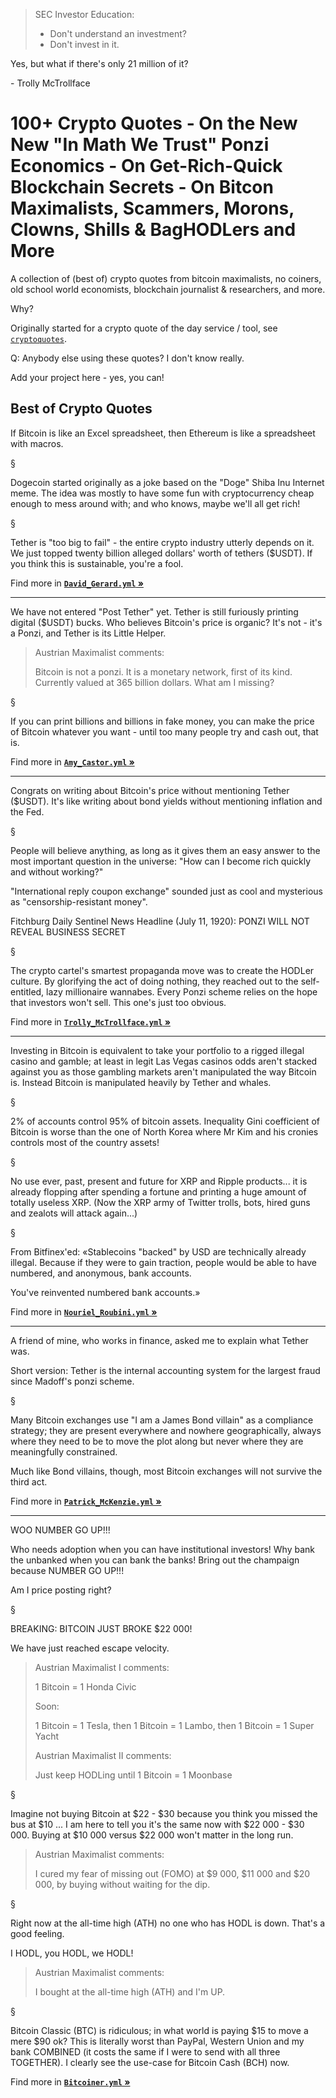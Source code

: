 > SEC Investor Education:
> - Don't understand an investment?
> - Don't invest in it.

Yes, but what if there's only 21 million of it?

  \- Trolly McTrollface



# 100+ Crypto Quotes - On the New New "In Math We Trust" Ponzi Economics - On Get-Rich-Quick Blockchain Secrets - On Bitcon Maximalists, Scammers, Morons, Clowns, Shills & BagHODLers and More

A collection of (best of) crypto quotes from bitcoin maximalists, no coiners, old school world economists, blockchain journalist & researchers, and more.


Why?

Originally started for a crypto quote of the day service / tool, see [`cryptoquotes`](https://github.com/rubycoco/blockchain/tree/master/cryptoquotes).

Q: Anybody else using these quotes? I don't know really.

Add your project here - yes, you can!



## Best of Crypto Quotes

If Bitcoin is like an Excel spreadsheet,
then Ethereum is like a spreadsheet with macros.

  §

Dogecoin started originally as a joke based on the "Doge" Shiba Inu Internet meme.
The idea was mostly to have some fun with cryptocurrency cheap enough to mess around with;
and who knows, maybe we'll all get rich!

  §

Tether is "too big to fail" - the entire crypto industry utterly
depends on it. We just topped twenty billion alleged dollars' worth of tethers ($USDT).
If you think this is sustainable, you're a fool.

Find more in [**`David_Gerard.yml` »** ](David_Gerard.yml)


---


We have not entered "Post Tether" yet.
Tether is still furiously printing digital ($USDT) bucks.
Who believes Bitcoin's price is organic?
It's not - it's a Ponzi, and Tether is its Little Helper.

> Austrian Maximalist comments:
>
> Bitcoin is not a ponzi. It is a monetary network, first of its kind.
> Currently valued at 365 billion dollars. What am I missing?

  §

If you can print billions and billions in fake money,
you can make the price of Bitcoin whatever you want - until too many people
try and cash out, that is.


Find more in [**`Amy_Castor.yml` »**](Amy_Castor.yml)


---

Congrats on writing about Bitcoin's price without mentioning Tether ($USDT).
It's like writing about bond yields without mentioning inflation and the Fed.

  §

People will believe anything, as long as it gives them an easy answer
to the most important question in the universe: "How can I become rich quickly and without working?"

"International reply coupon exchange" sounded just as cool and mysterious as "censorship-resistant money".

Fitchburg Daily Sentinel News Headline (July 11, 1920):
PONZI WILL NOT REVEAL BUSINESS SECRET

  §

The crypto cartel's smartest propaganda move was to create the HODLer culture.
By glorifying the act of doing nothing, they reached out to the self-entitled, lazy millionaire wannabes.
Every Ponzi scheme relies on the hope that investors won't sell.
This one's just too obvious.


Find more in [**`Trolly_McTrollface.yml` »**](Trolly_McTrollface.yml)

---

Investing in Bitcoin is equivalent to take your portfolio
to a rigged illegal casino and gamble; at least in legit Las Vegas casinos odds
aren't stacked against you as those gambling markets aren't manipulated
the way Bitcoin is. Instead Bitcoin is manipulated heavily by Tether and whales.

  §

2% of accounts control 95% of bitcoin assets.
Inequality Gini coefficient of Bitcoin is worse than the one
of North Korea where Mr Kim and his cronies controls most of the country assets!

  §

No use ever, past, present and future for XRP and Ripple products...
it is already flopping after spending a fortune and printing a huge amount
of totally useless XRP. (Now the XRP army of Twitter trolls,
bots, hired guns and zealots will attack again...)

  §

From Bitfinex'ed:
«Stablecoins "backed" by USD are technically already illegal.
  Because if they were to gain traction, people would be able to have numbered,
  and anonymous, bank accounts.

You've reinvented numbered bank accounts.»


Find more in [**`Nouriel_Roubini.yml` »**](Nouriel_Roubini.yml)

---


A friend of mine, who works in finance, asked me to explain what Tether was.

Short version: Tether is the internal accounting system for
the largest fraud since Madoff's ponzi scheme.

  §

Many Bitcoin exchanges use "I am a James Bond villain" as a compliance strategy;
they are present everywhere and nowhere geographically,
always where they need to be to move the plot along
but never where they are meaningfully constrained.

Much like Bond villains, though,
most Bitcoin exchanges will not survive the third act.

Find more in [**`Patrick_McKenzie.yml` »**](Patrick_McKenzie.yml)


---

WOO NUMBER GO UP!!!

Who needs adoption when you can have institutional investors! 
Why bank the unbanked when you can bank the banks! 
Bring out the champaign because NUMBER GO UP!!!

Am I price posting right?

  §

BREAKING: BITCOIN JUST BROKE $22 000!

We have just reached escape velocity.

> Austrian Maximalist I comments:
>
> 1 Bitcoin = 1 Honda Civic
>
> Soon:
>
> 1 Bitcoin = 1 Tesla, then
> 1 Bitcoin = 1 Lambo, then
> 1 Bitcoin = 1 Super Yacht
>
> Austrian Maximalist II comments:
>
> Just keep HODLing until 1 Bitcoin = 1 Moonbase

  §

Imagine not buying Bitcoin at $22 - $30 because you think you missed the bus at $10 ... 
I am here to tell you it's the same now with $22 000 - $30 000. 
Buying at $10 000 versus $22 000 won't matter in the long run.

> Austrian Maximalist comments:
>
>  I cured my fear of missing out (FOMO) at $9 000, $11 000 and $20 000, 
>  by buying without waiting for the dip.

  §

Right now at the all-time high (ATH) no one who has HODL is down. That's a good feeling.

I HODL, you HODL, we HODL!

> Austrian Maximalist comments:
>
>  I bought at the all-time high (ATH) and I'm UP.

  §

Bitcoin Classic (BTC) is ridiculous; in what world is paying $15 to move a mere $90 ok? 
This is literally worst than PayPal, Western Union and my bank COMBINED 
(it costs the same if I were to send with all three TOGETHER). 
I clearly see the use-case for Bitcoin Cash (BCH) now.

Find more in [**`Bitcoiner.yml` »**](Bitcoiner.yml)
